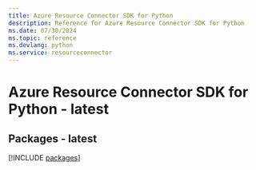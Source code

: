 ```yaml
---
title: Azure Resource Connector SDK for Python
description: Reference for Azure Resource Connector SDK for Python
ms.date: 07/30/2024
ms.topic: reference
ms.devlang: python
ms.service: resourceconnector
---
```

# Azure Resource Connector SDK for Python - latest
## Packages - latest
[!INCLUDE [packages](resource-connector-index.md)]